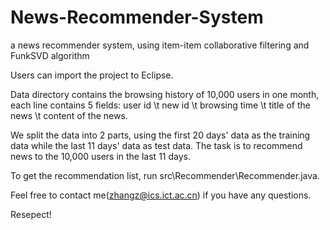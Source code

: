 # News-Recommender-System
a news recommender system, using item-item collaborative filtering and FunkSVD algorithm

Users can import the project to Eclipse.

Data directory contains the browsing history of 10,000 users in one month,
each line contains 5 fields: user id \t new id \t browsing time \t title of the news \t content of the news.

We split the data into 2 parts, using the first 20 days' data as the training data while the last 11 days' data as test data.
The task is to recommend news to the 10,000 users in the last 11 days.

To get the recommendation list, run src\Recommender\Recommender.java.

Feel free to contact me(zhangz@ics.ict.ac.cn) if you have any questions.

Resepect!
